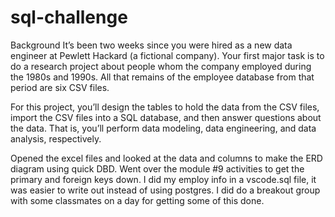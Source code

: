 # sql-challenge


Background
It’s been two weeks since you were hired as a new data engineer at Pewlett Hackard (a fictional company). Your first major task is to do a research project about people whom the company employed during the 1980s and 1990s. All that remains of the employee database from that period are six CSV files.

For this project, you’ll design the tables to hold the data from the CSV files, import the CSV files into a SQL database, and then answer questions about the data. That is, you’ll perform data modeling, data engineering, and data analysis, respectively.

Opened the excel files and looked at the data and columns to make the ERD diagram using quick DBD. Went over the module #9 activities to get the primary and foreign keys down. I did my employ info in a vscode.sql file, it was easier to write out instead of using postgres. I did do a breakout group with some classmates on a day for getting some of this done. 
